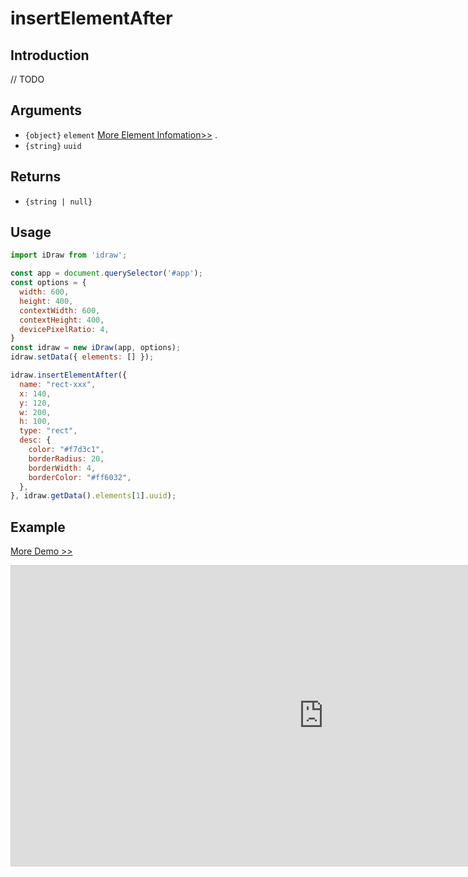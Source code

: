 # insertElementAfter

## Introduction

// TODO

## Arguments

- `{object}` `element`  [More Element Infomation>>](./../element/info.md) .
- `{string}` `uuid` 

## Returns

- `{string | null}`

## Usage

```js
import iDraw from 'idraw';

const app = document.querySelector('#app');
const options = {
  width: 600,
  height: 400,
  contextWidth: 600,
  contextHeight: 400,
  devicePixelRatio: 4,
}
const idraw = new iDraw(app, options);
idraw.setData({ elements: [] });

idraw.insertElementAfter({
  name: "rect-xxx",
  x: 140,
  y: 120,
  w: 200,
  h: 100,
  type: "rect",
  desc: {
    color: "#f7d3c1",
    borderRadius: 20,
    borderWidth: 4,
    borderColor: "#ff6032",
  },
}, idraw.getData().elements[1].uuid);

```

## Example

[More Demo >>](https://idraw.js.org/playground/?demo=api-insertElementAfter)

<iframe 
  src="https://idraw.js.org/playground/?demo=api-insertElementAfter&header=false&sider=false&default-editor-split=37" 
  width="1000" height="480" frameborder="no" border="0"
  style="border: 1px solid #cecece; margin: 0px auto;"
></iframe>